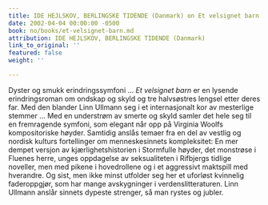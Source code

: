```yaml
---
title: IDE HEJLSKOV, BERLINGSKE TIDENDE (Danmark) on Et velsignet barn
date: 2002-04-04 00:00:00 -0500
book: no/books/et-velsignet-barn.md
attribution: IDE HEJLSKOV, BERLINGSKE TIDENDE (Danmark)
link_to_original: ''
featured: false
weight: ''

---
```

Dyster og smukk erindringssymfoni … _Et velsignet barn_ er en lysende erindringsroman om ondskap og skyld og tre halvsøstres lengsel etter deres far. Med den blander Linn Ullmann seg i et internasjonalt kor av mesterlige stemmer … Med en understrøm av smerte og skyld samler det hele seg til en fremragende symfoni, som elegant når opp på Virginia Woolfs kompositoriske høyder. Samtidig anslås temaer fra en del av vestlig og nordisk kulturs fortellinger om menneskesinnets kompleksitet: En mer dempet versjon av kjærlighetshistorien i Stormfulle høyder, det monstrøse i Fluenes herre, unges oppdagelse av seksualiteten i Rifbjergs tidlige noveller, men med pikene i hovedrollene og i et aggressivt maktspill med hverandre. Og sist, men ikke minst utfolder seg her et uforløst kvinnelig faderoppgjør, som har mange avskygninger i verdenslitteraturen. Linn Ullmann anslår sinnets dypeste strenger, så man rystes og jubler.
